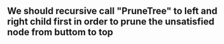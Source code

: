 ## We should recursive call "PruneTree" to left and right child first in order to prune the unsatisfied node from buttom to top
